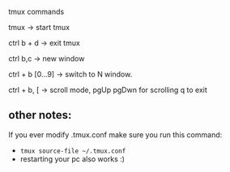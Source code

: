 tmux commands

tmux -> start tmux

ctrl b + d -> exit tmux

ctrl b,c -> new window

ctrl + b [0...9] -> switch to N window.

ctrl + b, [ -> scroll mode, pgUp pgDwn for scrolling 
  q to exit

## other notes:

If you ever modify .tmux.conf make sure you run this command:
  - `tmux source-file ~/.tmux.conf`
  - restarting your pc also works :)
